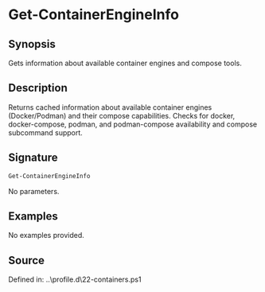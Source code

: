 # Get-ContainerEngineInfo

## Synopsis

Gets information about available container engines and compose tools.

## Description

Returns cached information about available container engines (Docker/Podman) and their compose capabilities.
    Checks for docker, docker-compose, podman, and podman-compose availability and compose subcommand support.

## Signature

```powershell
Get-ContainerEngineInfo
```

No parameters.

## Examples

No examples provided.

## Source

Defined in: ..\profile.d\22-containers.ps1

